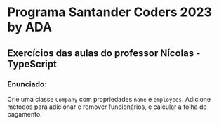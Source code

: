 # Programa Santander Coders 2023 by ADA

## Exercícios das aulas do professor Nícolas - TypeScript

### Enunciado: 

Crie uma classe `Company` com propriedades `name` e `employees`. Adicione métodos para adicionar e remover funcionários, e calcular a folha de pagamento.